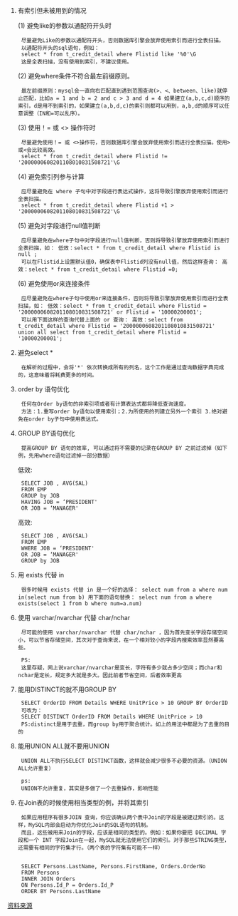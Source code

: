 1. 有索引但未被用到的情况

    (1) 避免like的参数以通配符开头时

        尽量避免Like的参数以通配符开头，否则数据库引擎会放弃使用索引而进行全表扫描。
        以通配符开头的sql语句，例如：
        select * from t_credit_detail where Flistid like '%0'\G
        这是全表扫描，没有使用到索引，不建议使用。

    (2) 避免where条件不符合最左前缀原则。

        最左前缀原则：mysql会一直向右匹配直到遇到范围查询(>、<、between、like)就停止匹配，比如a = 1 and b = 2 and c > 3 and d = 4 如果建立(a,b,c,d)顺序的索引，d是用不到索引的，如果建立(a,b,d,c)的索引则都可以用到，a,b,d的顺序可以任意调整（IN和=可以乱序）。

    (3) 使用！= 或 <> 操作符时

        尽量避免使用！= 或 <>操作符，否则数据库引擎会放弃使用索引而进行全表扫描。使用>或<会比较高效。
        select * from t_credit_detail where Flistid != '2000000608201108010831508721'\G

    (4) 避免索引列参与计算

        应尽量避免在 where 子句中对字段进行表达式操作，这将导致引擎放弃使用索引而进行全表扫描。
        select * from t_credit_detail where Flistid +1 > '2000000608201108010831508722'\G

    (5) 避免对字段进行null值判断

        应尽量避免在where子句中对字段进行null值判断，否则将导致引擎放弃使用索引而进行全表扫描，如： 低效：select * from t_credit_detail where Flistid is null ;
        可以在Flistid上设置默认值0，确保表中Flistid列没有null值，然后这样查询： 高效：select * from t_credit_detail where Flistid =0;

    (6) 避免使用or来连接条件

        应尽量避免在where子句中使用or来连接条件，否则将导致引擎放弃使用索引而进行全表扫描，如： 低效：select * from t_credit_detail where Flistid = '2000000608201108010831508721' or Flistid = '10000200001';
        可以用下面这样的查询代替上面的 or 查询： 高效：select from t_credit_detail where Flistid = '2000000608201108010831508721' union all select from t_credit_detail where Flistid = '10000200001';

2. 避免select *

        在解析的过程中，会将'*' 依次转换成所有的列名，这个工作是通过查询数据字典完成的，这意味着将耗费更多的时间。

3. order by 语句优化
        
        任何在Order by语句的非索引项或者有计算表达式都将降低查询速度。
        方法：1.重写order by语句以使用索引；2.为所使用的列建立另外一个索引 3.绝对避免在order by子句中使用表达式。

4. GROUP BY语句优化
    
        提高GROUP BY 语句的效率, 可以通过将不需要的记录在GROUP BY 之前过滤掉（如下例，先用where语句过滤掉一部分数据）
    低效:

        SELECT JOB , AVG(SAL)
        FROM EMP
        GROUP by JOB
        HAVING JOB = ‘PRESIDENT'
        OR JOB = ‘MANAGER' 
    高效:

        SELECT JOB , AVG(SAL)
        FROM EMP
        WHERE JOB = ‘PRESIDENT'
        OR JOB = ‘MANAGER'
        GROUP by JOB

5. 用 exists 代替 in

        很多时候用 exists 代替 in 是一个好的选择： select num from a where num in(select num from b) 用下面的语句替换： select num from a where exists(select 1 from b where num=a.num)

6. 使用 varchar/nvarchar 代替 char/nchar
    
        尽可能的使用 varchar/nvarchar 代替 char/nchar ，因为首先变长字段存储空间小，可以节省存储空间，其次对于查询来说，在一个相对较小的字段内搜索效率显然要高些。
        
        PS:
        这里存疑，网上说varchar/nvarchar是变长，字符有多少就占多少空间；而char和nchar是定长，规定多大就是多大。因此前者节省空间，后者效率更高

7. 能用DISTINCT的就不用GROUP BY
    
        SELECT OrderID FROM Details WHERE UnitPrice > 10 GROUP BY OrderID
        可改为：
        SELECT DISTINCT OrderID FROM Details WHERE UnitPrice > 10
        PS:distinct是用于去重，而group by用于聚合统计。如上的用法中都是为了去重的目的

8. 能用UNION ALL就不要用UNION
        
        UNION ALL不执行SELECT DISTINCT函数，这样就会减少很多不必要的资源。（UNION ALL允许重复）
        
        ps:
        UNION不允许重复，其实是多做了一个去重操作，影响性能

9. 在Join表的时候使用相当类型的例，并将其索引

        如果应用程序有很多JOIN 查询，你应该确认两个表中Join的字段是被建过索引的。这样，MySQL内部会启动为你优化Join的SQL语句的机制。
        而且，这些被用来Join的字段，应该是相同的类型的。例如：如果你要把 DECIMAL 字段和一个 INT 字段Join在一起，MySQL就无法使用它们的索引。对于那些STRING类型，还需要有相同的字符集才行。（两个表的字符集有可能不一样）
    

        SELECT Persons.LastName, Persons.FirstName, Orders.OrderNo
        FROM Persons
        INNER JOIN Orders
        ON Persons.Id_P = Orders.Id_P
        ORDER BY Persons.LastName

[资料来源](https://www.cnblogs.com/LUO77/p/8574354.html)
